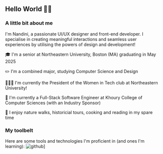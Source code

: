 ## Hello World 👋🏽

### A little bit about me
I'm Nandini, a passionate UI/UX designer and front-end developer. I specialise in creating meaningful interactions and seamless user experiences by utilising the powers of design and development!

🎓 I'm a senior at Northeastern University, Boston (MA) graduating in May 2025

✏️ I'm a combined major, studying Computer Science and Design

👩🏽‍💻 I'm currently the President of the Women in Tech club at Northeastern University!

🌼 I'm currently a Full-Stack Software Engineer at Khoury College of Computer Sciences (with an Industry Sponsor)

🌷 I enjoy nature walks, historicial tours, cooking and reading in my spare time

### My toolbelt
Here are some tools and technologies I'm proficient in (and ones I'm learning):
![github](https://img.shields.io/badge/GitHub-000000?hello&logo=GitHub&logoColor=white)]
